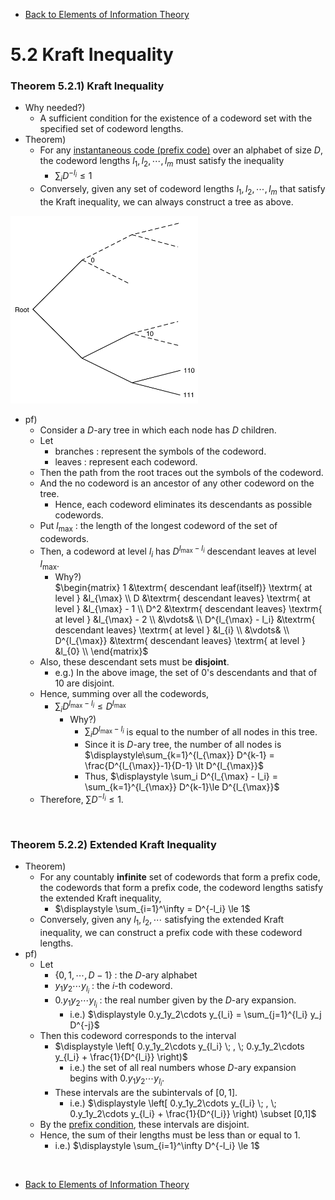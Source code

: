 * [Back to Elements of Information Theory](../../main.md)

# 5.2 Kraft Inequality

### Theorem 5.2.1) Kraft Inequality
- Why needed?)
  - A sufficient condition for the existence of a codeword set with the specified set of codeword lengths.
- Theorem)
  - For any [instantaneous code (prefix code)](../01/note.md#concept-prefix-code-instantaneous-code) over an alphabet of size $`D`$, the codeword lengths $`l_1, l_2, \cdots, l_m`$ must satisfy the inequality
    - $`\displaystyle \sum_i D^{-l_i} \le 1`$
  - Conversely, given any set of codeword lengths $`l_1, l_2, \cdots, l_m`$ that satisfy the Kraft inequality, we can always construct a tree as above.

<img src="images/001.png" width="300px">

- pf)
  - Consider a $`D`$-ary tree in which each node has $`D`$ children.
  - Let 
    - branches : represent the symbols of the codeword.
    - leaves : represent each codeword.
  - Then the path from the root traces out the symbols of the codeword.
  - And the no codeword is an ancestor of any other codeword on the tree.
    - Hence, each codeword eliminates its descendants as possible codewords.
  - Put $`l_{\max}`$ : the length of the longest codeword of the set of codewords.
  - Then, a codeword at level $`l_i`$ has $`D^{l_{\max} - l_i}`$ descendant leaves at level $`l_{\max}`$.
    - Why?)   
      $`\begin{matrix}
        1 &\textrm{ descendant leaf(itself)} \textrm{ at level } &l_{\max} \\
        D   &\textrm{ descendant leaves} \textrm{ at level } &l_{\max} - 1 \\
        D^2 &\textrm{ descendant leaves} \textrm{ at level } &l_{\max} - 2 \\
        &\vdots& \\
        D^{l_{\max} - l_i} &\textrm{ descendant leaves} \textrm{ at level } &l_{i} \\
        &\vdots& \\
        D^{l_{\max}} &\textrm{ descendant leaves} \textrm{ at level } &l_{0} \\
      \end{matrix}`$
  - Also, these descendant sets must be **disjoint**.
    - e.g.) In the above image, the set of $`0`$'s descendants and that of $`10`$ are disjoint.
  - Hence, summing over all the codewords,
    - $`\displaystyle \sum_i D^{l_{\max} - l_i} \le D^{l_{\max}}`$
      - Why?)
        - $`\sum_i D^{l_{\max} - l_i}`$ is equal to the number of all nodes in this tree.
        - Since it is $`D`$-ary tree, the number of all nodes is $`\displaystyle\sum_{k=1}^{l_{\max}} D^{k-1} = \frac{D^{l_{\max}}-1}{D-1} \lt D^{l_{\max}}`$
        - Thus, $`\displaystyle \sum_i D^{l_{\max} - l_i} = \sum_{k=1}^{l_{\max}} D^{k-1}\le D^{l_{\max}}`$
  - Therefore, $`\displaystyle \sum D^{-l_i} \le 1`$.

<br>

### Theorem 5.2.2) Extended Kraft Inequality
- Theorem)
  - For any countably **infinite** set of codewords that form a prefix code, the codewords that form a prefix code, the codeword lengths satisfy the extended Kraft inequality, 
    - $`\displaystyle \sum_{i=1}^\infty = D^{-l_i} \le 1`$
  - Conversely, given any $`l_1, l_2, \cdots`$ satisfying the extended Kraft inequality, we can construct a prefix code with these codeword lengths.
- pf)
  - Let
    - $`\{0,1,\cdots, D-1\}`$ : the $`D`$-ary alphabet
    - $`y_1y_2\cdots y_{l_i}`$ : the $`i`$-th codeword.
    - $`0.y_1y_2\cdots y_{l_i}`$ : the real number given by the $`D`$-ary expansion.
      - i.e.) $`\displaystyle 0.y_1y_2\cdots y_{l_i} = \sum_{j=1}^{l_i} y_j D^{-j}`$
  - Then this codeword corresponds to the interval
    - $`\displaystyle \left[ 0.y_1y_2\cdots y_{l_i} \; , \; 0.y_1y_2\cdots y_{l_i} + \frac{1}{D^{l_i}} \right)`$
      - i.e.) the set of all real numbers whose $`D`$-ary expansion begins with $`0.y_1y_2\cdots y_{l_i}`$.
    - These intervals are the subintervals of $`[0,1]`$.
      - i.e.) $`\displaystyle \left[ 0.y_1y_2\cdots y_{l_i} \; , \; 0.y_1y_2\cdots y_{l_i} + \frac{1}{D^{l_i}} \right) \subset [0,1]`$
  - By the [prefix condition](../01/note.md#concept-prefix-code-instantaneous-code), these intervals are disjoint.
  - Hence, the sum of their lengths must be less than or equal to $`1`$.
    - i.e.) $`\displaystyle \sum_{i=1}^\infty D^{-l_i} \le 1`$


<br>

* [Back to Elements of Information Theory](../../main.md)
